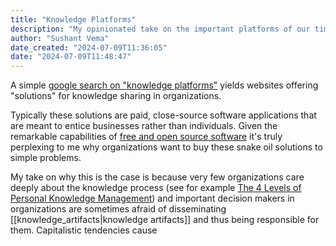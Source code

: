 ```yaml
---
title: "Knowledge Platforms"
description: "My opinionated take on the important platforms of our time on which knowledge is created, synthesized, and disseminated to the world."
author: "Sushant Vema"
date_created: "2024-07-09T11:36:05"
date: "2024-07-09T11:48:47"
---
```


A simple [google search on "knowledge platforms"](https://www.google.com/search?q=knowledge+platforms) yields  websites offering "solutions" for knowledge sharing in organizations.

Typically these solutions are paid, close-source software applications that are meant to entice businesses rather than individuals. Given the remarkable capabilities of [free and open source software](https://en.wikipedia.org/wiki/Free_and_open-source_software) it's truly perplexing to me why organizations want to buy these snake oil solutions to simple problems. 

My take on why this is the case is because very few organizations care deeply about the knowledge process (see for example [The 4 Levels of Personal Knowledge Management](https://fortelabs.com/blog/the-4-levels-of-personal-knowledge-management/)) and important decision makers in organizations are sometimes afraid of disseminating [[knowledge_artifacts|knowledge artifacts]] and thus being responsible for them. Capitalistic tendencies cause 

